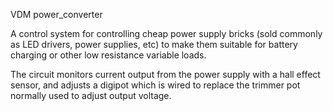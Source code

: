 VDM power_converter

A control system for controlling cheap power supply bricks (sold commonly as LED drivers, power supplies, etc) to make them suitable for battery charging or other low resistance variable loads. 

The circuit monitors current output from the power supply with a hall effect sensor, and adjusts a digipot which is wired to replace the trimmer pot normally used to adjust output voltage.
